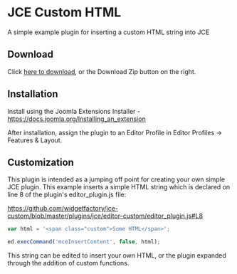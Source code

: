 # JCE Custom HTML
A simple example plugin for inserting a custom HTML string into JCE

## Download
Click [here to download](https://github.com/widgetfactory/jce-custom/archive/master.zip), or the Download Zip button on the right.

## Installation
Install using the Joomla Extensions Installer - https://docs.joomla.org/Installing_an_extension

After installation, assign the plugin to an Editor Profile in Editor Profiles -> Features & Layout.

## Customization
This plugin is intended as a jumping off point for creating your own simple JCE plugin. This example inserts a simple HTML string which is declared on line 8 of the plugin's editor_plugin.js file: 

https://github.com/widgetfactory/jce-custom/blob/master/plugins/jce/editor-custom/editor_plugin.js#L8

```javascript
var html = '<span class="custom">Some HTML</span>';                  

ed.execCommand('mceInsertContent', false, html);
```

This string can be edited to insert your own HTML, or the plugin expanded through the addition of custom functions.
